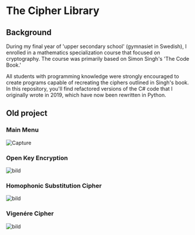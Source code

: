 # The Cipher Library
## Background
During my final year of 'upper secondary school' (gymnasiet in Swedish), I enrolled in a mathematics specialization course that focused on cryptography. The course was primarily based on Simon Singh's 'The Code Book.' 
 
All students with programming knowledge were strongly encouraged to create programs capable of recreating the ciphers outlined in Singh's book. In this repository, you'll find refactored versions of the C# code that I originally wrote in 2019, which have now been rewritten in Python.

## Old project
### Main Menu
![Capture](https://github.com/ViktorHopkins/cipher-library/assets/72740915/aa03b695-d278-4134-a280-0b2777bc44e5)

### Open Key Encryption  
![bild](https://github.com/ViktorHopkins/cipher-library/assets/72740915/db7766b4-6f19-4dd7-8511-6a7b326c7bdd)

### Homophonic Substitution Cipher
![bild](https://github.com/ViktorHopkins/cipher-library/assets/72740915/2283752d-536f-4cb4-a768-059c99146caf)

### Vigenére Cipher
![bild](https://github.com/ViktorHopkins/cipher-library/assets/72740915/b873bbe3-21a6-46a8-b0c0-1497969a744b)
